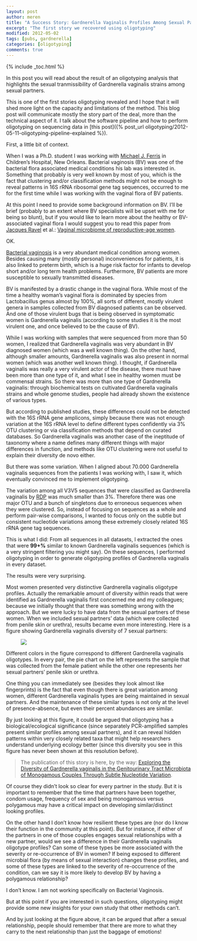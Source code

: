 ```yaml
---
layout: post
author: meren
title: "A Success Story: Gardnerella Vaginalis Profiles Among Sexual Partners"
excerpt: "The first story we recovered using oligotyping"
modified: 2012-05-02
tags: [pubs, gardnerella]
categories: [oligotyping]
comments: true
---
```


{% include _toc.html %}


In this post you will read about the result of an oligotyping analysis that highlights the sexual tranmissibility of Gardnerella vaginalis strains among sexual partners.

This is one of the first stories oligotyping revealed and I hope that it will shed more light on the capacity and limitations of the method. This blog post will communicate mostly the story part of the deal, more than the technical aspect of it. I talk about the software pipeline and how to perform oligotyping on sequencing data in [this post]({% post_url oligotyping/2012-05-11-oligotyping-pipeline-explained %}).

First, a little bit of context.

When I was a Ph.D. student I was working with [Michael J. Ferris](http://www.medschool.lsuhsc.edu/microbiology/faculty_detail.aspx?name=ferris_michael) in Children’s Hospital, New Orleans. Bacterial vaginosis (BV) was one of the bacterial flora associated medical conditions his lab was interested in. Something that probably is very well known by most of you, which is the fact that clustering and/or classification methods might not be enough to reveal patterns in 16S rRNA ribosomal gene tag sequences, occurred to me for the first time while I was working with the vaginal flora of BV patients.

At this point I need to provide some background information on BV. I’ll be brief (probably to an extent where BV specialists will be upset with me for being so blunt), but if you would like to learn more about the healthy or BV-associated vaginal flora I would suggest you to read this paper from [Jacques Ravel](http://medschool.umaryland.edu/facultyresearchprofile/viewprofile.aspx?id=20283) et al.: [Vaginal microbiome of reproductive-age women](http://www.pnas.org/content/108/suppl.1/4680.long).

OK.

[Bacterial vaginosis](http://en.wikipedia.org/wiki/Bacterial_vaginosis) is a very abundant medical condition among women. Besides causing many (mostly personal) inconveniences for patients, it is also linked to preterm birth, which is a huge risk factor for infants to develop short and/or long term health problems. Furthermore, BV patients are more susceptible to sexually transmitted diseases.

BV is manifested by a drastic change in the vaginal flora. While most of the time a healthy woman’s vaginal flora is dominated by species from Lactobacillus genus almost by 100%, all sorts of different, mostly virulent genera in samples collected from BV diagnosed patients can be observed. And one of those virulent bugs that is being observed in symptomatic women is Gardnerella vaginalis (according to some studies it is the most virulent one, and once believed to be the cause of BV).

While I was working with samples that were sequenced from more than 50 women, I realized that Gardnerella vaginalis was very abundant in BV diagnosed women (which was a well known thing). On the other hand, although smaller amounts, Gardnerella vaginalis was also present in normal women (which was another well known thing). I thought, if Gardnerella vaginalis was really a very virulent actor of the disease, there must have been more than one type of it, and what I see in healthy women must be commensal strains. So there was more than one type of Gardnerella vaginalis: through biochemical tests on cultivated Gardnerella vaginalis strains and whole genome studies, people had already shown the existence of various types.

But according to published studies, these differences could not be detected with the 16S rRNA gene amplicons, simply because there was not enough variation at the 16S rRNA level to define different types confidently via 3% OTU clustering or via classification methods that depend on curated databases. So Gardnerella vaginalis was another case of the ineptitude of taxonomy where a name defines many different things with major differences in function, and methods like OTU clustering were not useful to explain their diversity de novo either.

But there was some variation. When I aligned about 70.000 Gardnerella vaginalis sequences from the patients I was working with, I saw it, which eventually convinced me to implement oligotyping.

The variation among all V3V5 sequences that were classified as Gardnerella vaginalis by [RDP](http://rdp.cme.msu.edu/) was much smaller than 3%. Therefore there was one major OTU and a bunch of singletons due to erroneous sequences when they were clustered. So, instead of focusing on sequences as a whole and perform pair-wise comparisons, I wanted to focus only on the subtle but consistent nucleotide variations among these extremely closely related 16S rRNA gene tag sequences.

This is what I did: From all sequences in all datasets, I extracted the ones that were **99+%** similar to known Gardnerella vaginalis sequences (which is a very stringent filtering you might say). On these sequences, I performed oligotyping in order to generate oligotyping profiles of Gardnerella vaginalis in every dataset.

The results were very surprising.

Most women presented very distinctive Gardnerella vaginalis oligotype profiles. Actually the remarkable amount of diversity within reads that were identified as Gardnerella vaginalis first concerned me and my colleagues; because we initially thought that there was something wrong with the approach. But we were lucky to have data from the sexual partners of these women. When we included sexual partners’ data (which were collected from penile skin or urethra), results became even more interesting. Here is a figure showing Gardnerella vaginalis diversity of 7 sexual partners:

<figure>
	<a href="{{ site.url }}/images/oligotyping/gvagpiecharts.png"><img src="{{ site.url }}/images/oligotyping/gvagpiecharts.png"></a>
</figure>

Different colors in the figure correspond to different Gardnerella vaginalis oligotypes. In every pair, the pie chart on the left represents the sample that was collected from the female patient while the other one represents her sexual partners’ penile skin or urethra.

One thing you can immediately see (besides they look almost like fingerprints) is the fact that even though there is great variation among women, different Gardnerella vaginalis types are being maintained in sexual partners. And the maintenance of these similar types is not only at the level of presence-absence, but even their percent abundances are similar.

By just looking at this figure, it could be argued that oligotyping has a biological/ecological significance (since separately PCR-amplified samples present similar profiles among sexual partners), and it can reveal hidden patterns within very closely related taxa that might help researchers understand underlying ecology better (since this diversity you see in this figure has never been shown at this resolution before).

> The publication of this story is here, by the way: [Exploring the Diversity of Gardnerella vaginalis in the Genitourinary Tract Microbiota of Monogamous Couples Through Subtle Nucleotide Variation](http://www.plosone.org/article/info:doi/10.1371/journal.pone.0026732).

Of course they didn’t look so clear for every partner in the study. But it is important to remember that the time that partners have been together, condom usage, frequency of sex and being monogamous versus polygamous may have a critical impact on developing similar/distinct looking profiles.

On the other hand I don’t know how resilient these types are (nor do I know their function in the community at this point). But for instance, if either of the partners in one of those couples engages sexual relationships with a new partner, would we see a difference in their Gardnerella vaginalis oligotype profiles? Can some of these types be more associated with the severity or re-occurrence of BV in women? If being exposed to different microbial flora (by means of sexual interaction) changes these profiles, and some of these types are linked to the severity of re-occurrence of the condition, can we say it is more likely to develop BV by having a polygamous relationship?

I don’t know. I am not working specifically on Bacterial Vaginosis.

But at this point if you are interested in such questions, oligotyping might provide some new insights for your own study that other methods can’t.

And by just looking at the figure above, it can be argued that after a sexual relationship, people should remember that there are more to what they carry to the next relationship than just the baggage of emotions!

